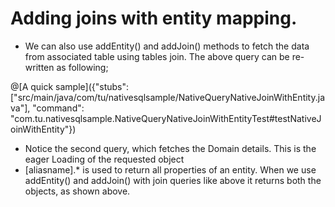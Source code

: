 # Adding joins with entity mapping.

*	We can also use addEntity() and addJoin() methods to fetch the data from associated table using tables join. The above query can be re-written as following;

@[A quick sample]({"stubs": ["src/main/java/com/tu/nativesqlsample/NativeQueryNativeJoinWithEntity.java"], "command": "com.tu.nativesqlsample.NativeQueryNativeJoinWithEntityTest#testNativeJoinWithEntity"})

*	Notice the second query, which fetches the Domain details. This is the eager Loading of the requested object
*	[aliasname].* is used to return all properties of an entity. When we use addEntity() and addJoin() with join queries like above it returns both the objects, as shown above.